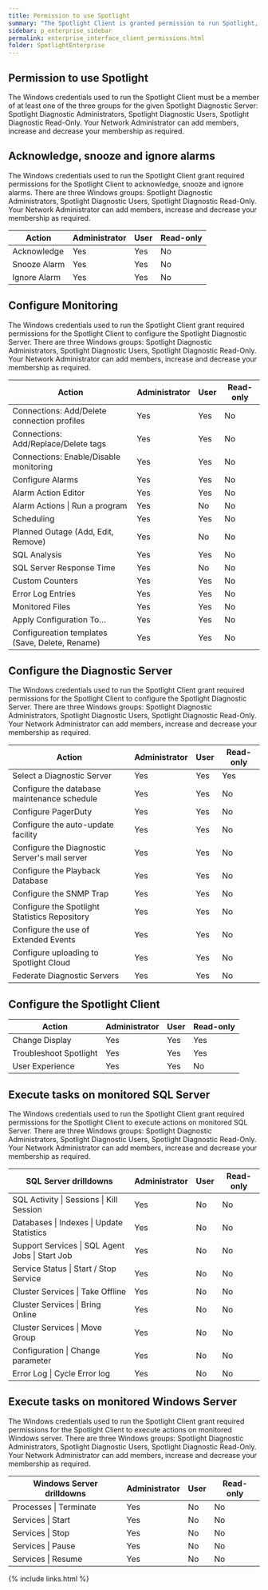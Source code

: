 ```yaml
---
title: Permission to use Spotlight
summary: "The Spotlight Client is granted permission to run Spotlight, acknowledge, snooze and ignore alarms, configure Spotlight and execute tasks on monitored Windows Server and SQL Server according to the membership of the Windows credentials used to run the Spotlight Client. Spotlight uses membership of the Spotlight diagnostic user groups, Windows groups created on install of Spotlight, to authenticate Spotlight Client access to the Spotlight Diagnostic Server. The Windows credentials used to run the Spotlight Client must be a member of at least one of the three groups: Spotlight Diagnostic Administrators, Spotlight Diagnostic Users, Spotlight Diagnostic Read-Only. Your Network Administrator can add members, increase and decrease your membership as required."
sidebar: p_enterprise_sidebar
permalink: enterprise_interface_client_permissions.html
folder: SpotlightEnterprise
---
```



## Permission to use Spotlight

The Windows credentials used to run the Spotlight Client must be a member of at least one of the three groups for the given Spotlight Diagnostic Server: Spotlight Diagnostic Administrators, Spotlight Diagnostic Users, Spotlight Diagnostic Read-Only. Your Network Administrator can add members, increase and decrease your membership as required.

## Acknowledge, snooze and ignore alarms

The Windows credentials used to run the Spotlight Client grant required permissions for the Spotlight Client to acknowledge, snooze and ignore alarms. There are three Windows groups: Spotlight Diagnostic Administrators, Spotlight Diagnostic Users, Spotlight Diagnostic Read-Only. Your Network Administrator can add members, increase and decrease your membership as required.

Action | Administrator | User | Read-only
-------|---------------|------|----------
Acknowledge | Yes | Yes | No
Snooze Alarm | Yes | Yes | No
Ignore Alarm | Yes | Yes | No


## Configure Monitoring

The Windows credentials used to run the Spotlight Client grant required permissions for the Spotlight Client to configure the Spotlight Diagnostic Server. There are three Windows groups: Spotlight Diagnostic Administrators, Spotlight Diagnostic Users, Spotlight Diagnostic Read-Only. Your Network Administrator can add members, increase and decrease your membership as required.

Action | Administrator | User | Read-only
-------|---------------|------|----------
Connections: Add/Delete connection profiles | Yes | Yes | No
Connections: Add/Replace/Delete tags | Yes | Yes | No
Connections: Enable/Disable monitoring | Yes | Yes | No
Configure Alarms | Yes | Yes | No
Alarm Action Editor | Yes | Yes | No
Alarm Actions \| Run a program | Yes | No | No
Scheduling | Yes | Yes | No
Planned Outage (Add, Edit, Remove) | Yes | No | No
SQL Analysis | Yes | Yes | No
SQL Server Response Time | Yes | No | No
Custom Counters | Yes | Yes | No
Error Log Entries | Yes | Yes | No
Monitored Files | Yes | Yes | No
Apply Configuration To… | Yes | Yes | No
Configureation templates (Save, Delete, Rename) | Yes | Yes | No


## Configure the Diagnostic Server

The Windows credentials used to run the Spotlight Client grant required permissions for the Spotlight Client to configure the Spotlight Diagnostic Server. There are three Windows groups: Spotlight Diagnostic Administrators, Spotlight Diagnostic Users, Spotlight Diagnostic Read-Only. Your Network Administrator can add members, increase and decrease your membership as required.

Action | Administrator | User | Read-only
-------|---------------|------|----------
Select a Diagnostic Server | Yes | Yes | Yes
Configure the database maintenance schedule | Yes | Yes | No
Configure PagerDuty | Yes | Yes | No
Configure the auto-update facility | Yes | Yes | No
Configure the Diagnostic Server's mail server | Yes | Yes | No
Configure the Playback Database | Yes | Yes | No
Configure the SNMP Trap | Yes | Yes | No
Configure the Spotlight Statistics Repository | Yes | Yes | No
Configure the use of Extended Events | Yes | Yes | No
Configure uploading to Spotlight Cloud | Yes | Yes | No
Federate Diagnostic Servers | Yes | Yes | No


## Configure the Spotlight Client

Action | Administrator | User | Read-only
-------|---------------|------|----------
Change Display  | Yes | Yes | Yes
Troubleshoot Spotlight  | Yes | Yes | Yes
User Experience | Yes | Yes | No


## Execute tasks on monitored SQL Server

The Windows credentials used to run the Spotlight Client grant required permissions for the Spotlight Client to execute actions on monitored SQL Server. There are three Windows groups: Spotlight Diagnostic Administrators, Spotlight Diagnostic Users, Spotlight Diagnostic Read-Only. Your Network Administrator can add members, increase and decrease your membership as required.

SQL Server drilldowns | Administrator | User | Read-only
---------------------------------|---------------|------|----------
SQL Activity \| Sessions \| Kill Session | Yes | No | No
Databases \| Indexes \| Update Statistics | Yes | No | No
Support Services \| SQL Agent Jobs \|  Start Job | Yes | No | No
Service Status \| Start / Stop Service | Yes | No | No
Cluster Services \| Take Offline | Yes | No | No
Cluster Services \| Bring Online | Yes | No | No
Cluster Services \| Move Group | Yes | No | No
Configuration \| Change parameter | Yes | No | No
Error Log \| Cycle Error log | Yes | No | No


## Execute tasks on monitored Windows Server

The Windows credentials used to run the Spotlight Client grant required permissions for the Spotlight Client to execute actions on monitored Windows server. There are three Windows groups: Spotlight Diagnostic Administrators, Spotlight Diagnostic Users, Spotlight Diagnostic Read-Only. Your Network Administrator can add members, increase and decrease your membership as required.

Windows Server drilldowns | Administrator | User | Read-only
------------------------------|---------------|------|----------
Processes \| Terminate | Yes | No | No
Services \| Start | Yes | No | No
Services \| Stop | Yes | No | No
Services \| Pause | Yes | No | No
Services \| Resume | Yes | No | No


{% include links.html %}
